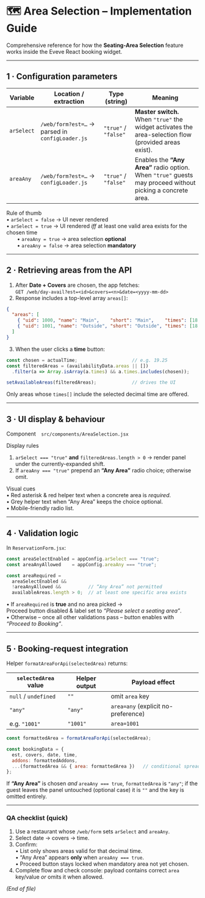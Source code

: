 # 🗺️ Area Selection – Implementation Guide

Comprehensive reference for how the **Seating-Area Selection** feature works inside the Eveve React booking widget.

---

## 1 · Configuration parameters

| Variable  | Location / extraction | Type (string) | Meaning |
|-----------|-----------------------|---------------|---------|
| `arSelect` | `/web/form?est=…` → parsed in `configLoader.js` | `"true"` / `"false"` | **Master switch.** When `"true"` the widget activates the area-selection flow (provided areas exist). |
| `areaAny` | `/web/form?est=…` → `configLoader.js` | `"true"` / `"false"` | Enables the **“Any Area”** radio option. When `"true"` guests may proceed without picking a concrete area. |

Rule of thumb  
• `arSelect = false` → UI never rendered  
• `arSelect = true` → UI rendered *iff* at least one valid area exists for the chosen time  
  • `areaAny = true`  → area selection **optional**  
  • `areaAny = false` → area selection **mandatory**

---

## 2 · Retrieving areas from the API

1. After **Date + Covers** are chosen, the app fetches:  
   `GET /web/day-avail?est=<id>&covers=<n>&date=<yyyy-mm-dd>`  
2. Response includes a top-level array `areas[]`:

```json
{
  "areas": [
    { "uid": 1000, "name": "Main",    "short": "Main",    "times": [18,18.25,…] },
    { "uid": 1001, "name": "Outside", "short": "Outside", "times": [18,18.25,…] }
  ]
}
```

3. When the user clicks a **time** button:

```js
const chosen = actualTime;                    // e.g. 19.25
const filteredAreas = (availabilityData.areas || [])
  .filter(a => Array.isArray(a.times) && a.times.includes(chosen));

setAvailableAreas(filteredAreas);             // drives the UI
```

Only areas whose `times[]` include the selected decimal time are offered.

---

## 3 · UI display & behaviour

Component `src/components/AreaSelection.jsx`

Display rules  
1. `arSelect === "true"` **and** `filteredAreas.length > 0` → render panel under the currently-expanded shift.  
2. If `areaAny === "true"` prepend an **“Any Area”** radio choice; otherwise omit.  

Visual cues  
• Red asterisk & red helper text when a concrete area is *required*.  
• Grey helper text when “Any Area” keeps the choice optional.  
• Mobile-friendly radio list.

---

## 4 · Validation logic

In `ReservationForm.jsx`:

```js
const areaSelectEnabled = appConfig.arSelect === "true";
const areaAnyAllowed    = appConfig.areaAny === "true";

const areaRequired =
  areaSelectEnabled &&
  !areaAnyAllowed &&          // “Any Area” not permitted
  availableAreas.length > 0;  // at least one specific area exists
```

• If `areaRequired` is **true** and no area picked →  
  Proceed button disabled & label set to *“Please select a seating area”*.  
• Otherwise – once all other validations pass – button enables with *“Proceed to Booking”*.

---

## 5 · Booking-request integration

Helper `formatAreaForApi(selectedArea)` returns:

| `selectedArea` value | Helper output | Payload effect |
|----------------------|---------------|----------------|
| `null` / `undefined` | `""`          | omit `area` key |
| `"any"`              | `"any"`       | `area=any` (explicit no-preference) |
| e.g. `"1001"`        | `"1001"`      | `area=1001` |

```js
const formattedArea = formatAreaForApi(selectedArea);

const bookingData = {
  est, covers, date, time,
  addons: formattedAddons,
  ...(formattedArea && { area: formattedArea })   // conditional spread
};
```

If **“Any Area”** is chosen *and* `areaAny === true`, `formattedArea` is `"any"`; if the guest leaves the panel untouched (optional case) it is `""` and the key is omitted entirely.

---

### QA checklist (quick)

1. Use a restaurant whose `/web/form` sets `arSelect` and `areaAny`.  
2. Select date → covers → time.  
3. Confirm:  
   • List only shows areas valid for that decimal time.  
   • “Any Area” appears **only** when `areaAny === true`.  
   • Proceed button stays locked when mandatory area not yet chosen.  
4. Complete flow and check console: payload contains correct `area` key/value *or* omits it when allowed.

*(End of file)*